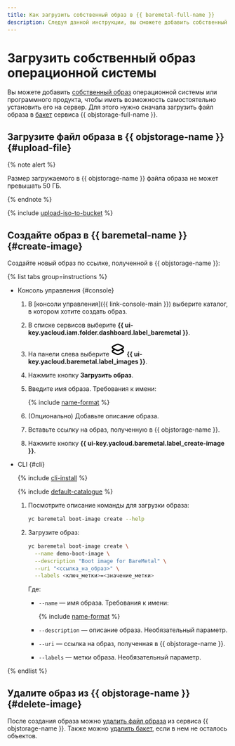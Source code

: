 ```yaml
---
title: Как загрузить собственный образ в {{ baremetal-full-name }}
description: Следуя данной инструкции, вы сможете добавить собственный образ и развернуть из него сервер.
---
```


# Загрузить собственный образ операционной системы

Вы можете добавить [собственный образ](../concepts/images.md#user-images) операционной системы или программного продукта, чтобы иметь возможность самостоятельно установить его на сервер. Для этого нужно сначала загрузить файл образа в [бакет](../../storage/concepts/bucket.md) сервиса {{ objstorage-full-name }}.

## Загрузите файл образа в {{ objstorage-name }} {#upload-file}

{% note alert %}

Размер загружаемого в {{ objstorage-name }} файла образа не может превышать 50 ГБ.

{% endnote %}

{% include [upload-iso-to-bucket](../../_includes/baremetal/upload-iso-to-bucket.md) %}

## Создайте образ в {{ baremetal-name }} {#create-image}

Создайте новый образ по ссылке, полученной в {{ objstorage-name }}:

{% list tabs group=instructions %}

- Консоль управления {#console}

  1. В [консоли управления]({{ link-console-main }}) выберите каталог, в котором хотите создать образ.
  1. В списке сервисов выберите **{{ ui-key.yacloud.iam.folder.dashboard.label_baremetal }}**.
  1. На панели слева выберите ![icon](../../_assets/console-icons/layers.svg) **{{ ui-key.yacloud.baremetal.label_images }}**.
  1. Нажмите кнопку **Загрузить образ**.
  1. Введите имя образа. Требования к имени:

       {% include [name-format](../../_includes/name-format.md) %}

  1. (Опционально) Добавьте описание образа.
  1. Вставьте ссылку на образ, полученную в {{ objstorage-name }}.
  1. Нажмите кнопку **{{ ui-key.yacloud.baremetal.label_create-image }}**.

- CLI {#cli}

   {% include [cli-install](../../_includes/cli-install.md) %}

   {% include [default-catalogue](../../_includes/default-catalogue.md) %}

   1. Посмотрите описание команды для загрузки образа:

      ```bash
      yc baremetal boot-image create --help
      ```

   1. Загрузите образ:

      ```bash
      yc baremetal boot-image create \
        --name demo-boot-image \
        --description "Boot image for BareMetal" \
        --uri "<ссылка_на_образ>" \
        --labels <ключ_метки>=<значение_метки>
      ```

      Где:
      * `--name` — имя образа. Требования к имени:
        
        {% include [name-format](../../_includes/name-format.md) %}

      * `--description` — описание образа. Необязательный параметр.
      * `--uri` — ссылка на образ, полученная в {{ objstorage-name }}.
      * `--labels` — метки образа. Необязательный параметр.

{% endlist %}

## Удалите образ из {{ objstorage-name }} {#delete-image}

После создания образа можно [удалить файл образа](../../storage/operations/objects/delete.md) из сервиса {{ objstorage-name }}. Также можно [удалить бакет](../../storage/operations/buckets/delete.md), если в нем не осталось объектов.
